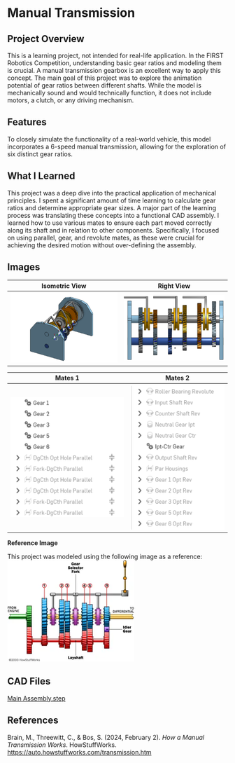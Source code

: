 # Manual Transmission

## Project Overview

This is a learning project, not intended for real-life application. In the FIRST Robotics Competition, understanding basic gear ratios and modeling them is crucial. A manual transmission gearbox is an excellent way to apply this concept. The main goal of this project was to explore the animation potential of gear ratios between different shafts. While the model is mechanically sound and would technically function, it does not include motors, a clutch, or any driving mechanism.

## Features

To closely simulate the functionality of a real-world vehicle, this model incorporates a 6-speed manual transmission, allowing for the exploration of six distinct gear ratios.

## What I Learned

This project was a deep dive into the practical application of mechanical principles. I spent a significant amount of time learning to calculate gear ratios and determine appropriate gear sizes. A major part of the learning process was translating these concepts into a functional CAD assembly. I learned how to use various mates to ensure each part moved correctly along its shaft and in relation to other components. Specifically, I focused on using parallel, gear, and revolute mates, as these were crucial for achieving the desired motion without over-defining the assembly.

## Images

| Isometric View | Right View |
| :---: | :---: |
| ![Isometric View](Images/iso.png) | ![Right View](Images/right.png) |

| Mates 1 | Mates 2 |
| :---: | :---: |
| ![Mates 1](Images/mates1.png) | ![Mates 2](Images/mates2.png) |

**Reference Image**

This project was modeled using the following image as a reference:
![Reference Image](Images/Reference%20(autohowstuffworks).webp)

## CAD Files

[Main Assembly.step](CAD/Main%20Assembly.step)

## References

Brain, M., Threewitt, C., & Bos, S. (2024, February 2). *How a Manual Transmission Works*. HowStuffWorks. https://auto.howstuffworks.com/transmission.htm